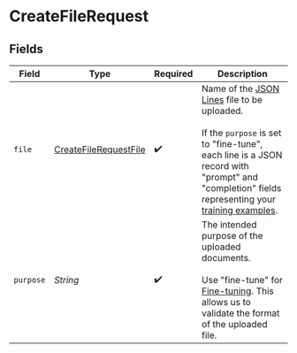 # CreateFileRequest


## Fields

| Field                                                                                                                                                                                                                                                                                        | Type                                                                                                                                                                                                                                                                                         | Required                                                                                                                                                                                                                                                                                     | Description                                                                                                                                                                                                                                                                                  |
| -------------------------------------------------------------------------------------------------------------------------------------------------------------------------------------------------------------------------------------------------------------------------------------------- | -------------------------------------------------------------------------------------------------------------------------------------------------------------------------------------------------------------------------------------------------------------------------------------------- | -------------------------------------------------------------------------------------------------------------------------------------------------------------------------------------------------------------------------------------------------------------------------------------------- | -------------------------------------------------------------------------------------------------------------------------------------------------------------------------------------------------------------------------------------------------------------------------------------------- |
| `file`                                                                                                                                                                                                                                                                                       | [CreateFileRequestFile](../../models/shared/CreateFileRequestFile.md)                                                                                                                                                                                                                        | :heavy_check_mark:                                                                                                                                                                                                                                                                           | Name of the [JSON Lines](https://jsonlines.readthedocs.io/en/latest/) file to be uploaded.<br/><br/>If the `purpose` is set to "fine-tune", each line is a JSON record with "prompt" and "completion" fields representing your [training examples](/docs/guides/fine-tuning/prepare-training-data).<br/> |
| `purpose`                                                                                                                                                                                                                                                                                    | *String*                                                                                                                                                                                                                                                                                     | :heavy_check_mark:                                                                                                                                                                                                                                                                           | The intended purpose of the uploaded documents.<br/><br/>Use "fine-tune" for [Fine-tuning](/docs/api-reference/fine-tunes). This allows us to validate the format of the uploaded file.<br/>                                                                                                 |
